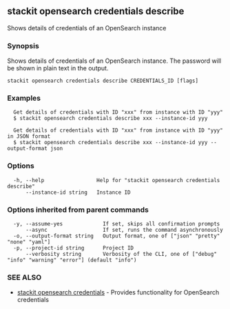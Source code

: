 ## stackit opensearch credentials describe

Shows details of credentials of an OpenSearch instance

### Synopsis

Shows details of credentials of an OpenSearch instance. The password will be shown in plain text in the output.

```
stackit opensearch credentials describe CREDENTIALS_ID [flags]
```

### Examples

```
  Get details of credentials with ID "xxx" from instance with ID "yyy"
  $ stackit opensearch credentials describe xxx --instance-id yyy

  Get details of credentials with ID "xxx" from instance with ID "yyy" in JSON format
  $ stackit opensearch credentials describe xxx --instance-id yyy --output-format json
```

### Options

```
  -h, --help                 Help for "stackit opensearch credentials describe"
      --instance-id string   Instance ID
```

### Options inherited from parent commands

```
  -y, --assume-yes             If set, skips all confirmation prompts
      --async                  If set, runs the command asynchronously
  -o, --output-format string   Output format, one of ["json" "pretty" "none" "yaml"]
  -p, --project-id string      Project ID
      --verbosity string       Verbosity of the CLI, one of ["debug" "info" "warning" "error"] (default "info")
```

### SEE ALSO

* [stackit opensearch credentials](./stackit_opensearch_credentials.md)	 - Provides functionality for OpenSearch credentials

